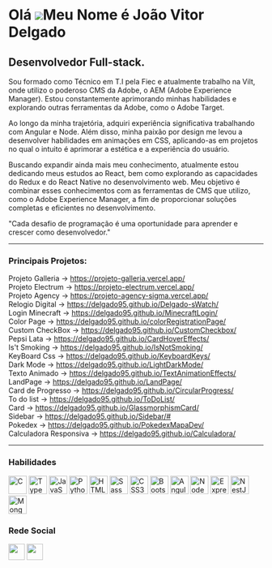 Olá ![](https://user-images.githubusercontent.com/18350557/176309783-0785949b-9127-417c-8b55-ab5a4333674e.gif)Meu Nome é João Vitor Delgado
==========================================================================================================================================

Desenvolvedor Full-stack.
--------------------------------------

Sou formado como Técnico em T.I pela Fiec e atualmente trabalho na Vilt, onde utilizo o poderoso CMS da Adobe, o AEM (Adobe Experience Manager). Estou constantemente aprimorando minhas habilidades e explorando outras ferramentas da Adobe, como o Adobe Target.

Ao longo da minha trajetória, adquiri experiência significativa trabalhando com Angular e Node. Além disso, minha paixão por design me levou a desenvolver habilidades em animações em CSS, aplicando-as em projetos no qual o intuito é aprimorar a estética e a experiência do usuário. 

Buscando expandir ainda mais meu conhecimento, atualmente estou dedicando meus estudos ao React, bem como explorando as capacidades do Redux e do React Native no desenvolvimento web. Meu objetivo é combinar esses conhecimentos com as ferramentas de CMS que utilizo, como o Adobe Experience Manager, a fim de proporcionar soluções completas e eficientes no desenvolvimento.

"Cada desafio de programação é uma oportunidade para aprender e crescer como desenvolvedor."

--------------------------------------

### Principais Projetos:

Projeto Galleria -> https://projeto-galleria.vercel.app/<br>
Projeto Electrum -> https://projeto-electrum.vercel.app/<br>
Projeto Agency -> https://projeto-agency-sigma.vercel.app/<br>
Relogio Digital -> https://delgado95.github.io/Delgado-sWatch/<br>
Login Minecraft -> https://delgado95.github.io/MinecraftLogin/<br>
Color Page -> https://delgado95.github.io/colorRegistrationPage/<br>
Custom CheckBox -> https://delgado95.github.io/CustomCheckbox/<br>
Pepsi Lata -> https://delgado95.github.io/CardHoverEffects/<br>
Is't Smoking -> https://delgado95.github.io/IsNotSmoking/<br>
KeyBoard Css -> https://delgado95.github.io/KeyboardKeys/<br>
Dark Mode -> https://delgado95.github.io/LightDarkMode/<br>
Texto Animado -> https://delgado95.github.io/TextAnimationEffects/<br>
LandPage -> https://delgado95.github.io/LandPage/<br>
Card de Progresso -> https://delgado95.github.io/CircularProgress/<br>
To do list -> https://delgado95.github.io/ToDoList/<br>
Card -> https://delgado95.github.io/GlassmorphismCard/<br>
Sidebar -> https://delgado95.github.io/Sidebar/#<br>
Pokedex -> https://delgado95.github.io/PokedexMapaDev/<br>
Calculadora Responsiva -> https://delgado95.github.io/Calculadora/

-------------------------------------

### Habilidades

<p align="left">
<a href="https://docs.microsoft.com/en-us/cpp/?view=msvc-170" target="_blank" rel="noreferrer"><img src="https://raw.githubusercontent.com/danielcranney/readme-generator/main/public/icons/skills/c-colored.svg" width="36" height="36" alt="C" /></a>
<a href="https://www.typescriptlang.org/" target="_blank" rel="noreferrer"><img src="https://raw.githubusercontent.com/danielcranney/readme-generator/main/public/icons/skills/typescript-colored.svg" width="36" height="36" alt="TypeScript" /></a>
<a href="https://developer.mozilla.org/en-US/docs/Web/JavaScript" target="_blank" rel="noreferrer"><img src="https://raw.githubusercontent.com/danielcranney/readme-generator/main/public/icons/skills/javascript-colored.svg" width="36" height="36" alt="JavaScript" /></a>
<a href="https://www.python.org/" target="_blank" rel="noreferrer"><img src="https://raw.githubusercontent.com/danielcranney/readme-generator/main/public/icons/skills/python-colored.svg" width="36" height="36" alt="Python" /></a>
<a href="https://developer.mozilla.org/en-US/docs/Glossary/HTML5" target="_blank" rel="noreferrer"><img src="https://raw.githubusercontent.com/danielcranney/readme-generator/main/public/icons/skills/html5-colored.svg" width="36" height="36" alt="HTML5" /></a>
<a href="https://sass-lang.com/" target="_blank" rel="noreferrer"><img src="https://raw.githubusercontent.com/danielcranney/readme-generator/main/public/icons/skills/sass-colored.svg" width="36" height="36" alt="Sass" /></a>
<a href="https://www.w3.org/TR/CSS/#css" target="_blank" rel="noreferrer"><img src="https://raw.githubusercontent.com/danielcranney/readme-generator/main/public/icons/skills/css3-colored.svg" width="36" height="36" alt="CSS3" /></a>
<a href="https://getbootstrap.com/" target="_blank" rel="noreferrer"><img src="https://raw.githubusercontent.com/danielcranney/readme-generator/main/public/icons/skills/bootstrap-colored.svg" width="36" height="36" alt="Bootstrap" /></a>
<a href="https://angular.io/" target="_blank" rel="noreferrer"><img src="https://raw.githubusercontent.com/danielcranney/readme-generator/main/public/icons/skills/angularjs-colored.svg" width="36" height="36" alt="Angular" /></a>
<a href="https://nodejs.org/en/" target="_blank" rel="noreferrer"><img src="https://raw.githubusercontent.com/danielcranney/readme-generator/main/public/icons/skills/nodejs-colored.svg" width="36" height="36" alt="NodeJS" /></a>
<a href="https://expressjs.com/" target="_blank" rel="noreferrer"><img src="https://raw.githubusercontent.com/danielcranney/readme-generator/main/public/icons/skills/express-colored.svg" width="36" height="36" alt="Express" /></a>
<a href="https://docs.nestjs.com/" target="_blank" rel="noreferrer"><img src="https://raw.githubusercontent.com/danielcranney/readme-generator/main/public/icons/skills/nestjs-colored.svg" width="36" height="36" alt="NestJS" /></a>
<a href="https://www.mongodb.com/" target="_blank" rel="noreferrer"><img src="https://raw.githubusercontent.com/danielcranney/readme-generator/main/public/icons/skills/mongodb-colored.svg" width="36" height="36" alt="MongoDB" /></a>
</p>


### Rede Social

<p align="left"> <a href="https://www.github.com/delgado95" target="_blank" rel="noreferrer"><img src="https://raw.githubusercontent.com/danielcranney/readme-generator/main/public/icons/socials/github.svg" width="32" height="32" /></a>
<a href="https://www.linkedin.com/in/delgado95" target="_blank" rel="noreferrer"><img src="https://raw.githubusercontent.com/danielcranney/readme-generator/main/public/icons/socials/linkedin.svg" width="32" height="32" /></a></p>
